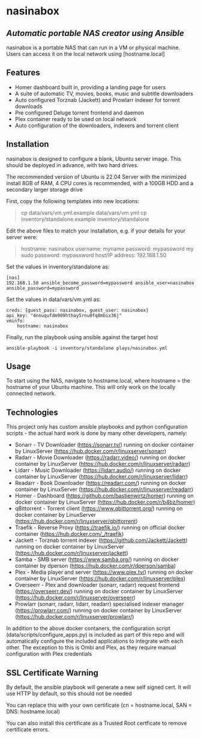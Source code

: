 # nasinabox
## _Automatic portable NAS creator using Ansible_



nasinabox is a portable NAS that can run in a VM or physical machine. Users can access it on the local network using [hostname.local]


## Features

- Homer dashboard built in, providing a landing page for users
- A suite of automatic TV, movies, books, music and subtitle downloaders
- Auto configured Torznab (Jackett) and Prowlarr indexer for torrent downloads
- Pre configured Deluge torrent frontend and daemon
- Plex container ready to be used on local network
- Auto configuration of the downloaders, indexers and torrent client

## Installation

nasinabox is designed to configure a blank, Ubuntu server image. 
This should be deployed in advance, with two hard drives.


The recommended version of Ubuntu is 22.04 Server with the minimized install
8GB of RAM, 4 CPU cores is recommended, with a 100GB HDD and a secondary larger storage drive

First, copy the following templates into new locations:
> cp data/vars/vm.yml.example data/vars/vm.yml
> cp inventory/standalone.example inventory/standalone

Edit the above files to match your installation, e.g. if your details for your server were:
> hostname: nasinabox
> username: myname
> password: mypassword
> my sudo password: mypassword
> host/IP address: 192.168.1.50

Set the values in inventory/standalone as:
```
[nas]
192.168.1.50 ansible_become_password=mypassword ansible_user=nasinabox ansible_password=mypassword
```

Set the values in data/vars/vm.yml as:
```
creds: {guest_pass: nasinabox, guest_user: nasinabox}
api_key: "4nnuqufdm909hthay5rnu0fq8mbix36j"
vminfo:
    hostname: nasinabox
```

Finally, run the playbook using ansible against the target host
```
ansible-playbook -i inventory/standalone plays/nasinabox.yml
```

## Usage
To start using the NAS, navigate to hostname.local, where hostname = the hostname of your Ubuntu machine. 
This will only work on the locally connected network.

## Technologies
This project only has custom ansible playbooks and python configuration scripts - the actual hard work is done by many other developers, namely:
- Sonarr - TV Downloader (https://sonarr.tv/) running on docker container by LinuxServer (https://hub.docker.com/r/linuxserver/sonarr)
- Radarr - Movie Downloader (https://radarr.video/) running on docker container by LinuxServer (https://hub.docker.com/r/linuxserver/radarr)
- Lidarr - Music Downloader (https://lidarr.audio/) running on docker container by LinuxServer (https://hub.docker.com/r/linuxserver/lidarr)
- Readarr - Book Downloader (https://readarr.com/) running on docker container by LinuxServer (https://hub.docker.com/r/linuxserver/readarr)
- Homer - Dashboard (https://github.com/bastienwirtz/homer) running on docker container by LinuxServer (https://hub.docker.com/r/b4bz/homer)
- qBittorrent - Torrent client (https://www.qbittorrent.org/) running on docker container by LinuxServer (https://hub.docker.com/r/linuxserver/qbittorrent)
- Traefik - Reverse Proxy (https://traefik.io/) running on official docker container (https://hub.docker.com/_/traefik)
- Jackett - Torznab torrent indexer (https://github.com/Jackett/Jackett) running on docker container by LinuxServer (https://hub.docker.com/r/linuxserver/jackett)
- Samba - SMB server (https://www.samba.org/) running on docker container by dperson (https://hub.docker.com/r/dperson/samba)
- Plex - Media player and server (https://www.plex.tv/) running on docker container by LinuxServer (https://hub.docker.com/r/linuxserver/plex)
- Overseerr - Plex and downloader (sonarr, radarr) request frontend (https://overseerr.dev/) running on docker container by LinuxServer (https://hub.docker.com/r/linuxserver/overseerr)
- Prowlarr (sonarr, radarr, lidarr, readarr) specialised indexer manager (https://prowlarr.com/) running on docker container by LinuxServer (https://hub.docker.com/r/linuxserver/prowlarr/)

In addition to the above docker contaners, the configuration script (data/scripts/configure_apps.py) is included as part of this repo and will automatically configure the included applications to integrate with each other. 
The exception to this is Ombi and Plex, as they require manual configuration with Plex credentials

## SSL Certificate Warning
By default, the ansible playbook will generate a new self signed cert.
It will use HTTP by default, so this should not be needed

You can replace this with your own certificate (cn = hostname.local, SAN = DNS: hostname.local)

You can also install this certificate as a Trusted Root certficate to remove certificate errors.
